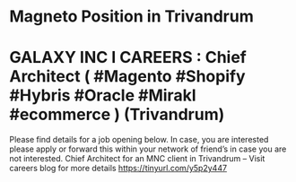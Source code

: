 # Magneto Position in Trivandrum 
# GALAXY INC I CAREERS : Chief Architect ( #Magento #Shopify #Hybris #Oracle #Mirakl #ecommerce ) (Trivandrum)
Please find details for a job opening below. In case, you are interested please apply or forward this within your network of friend’s in case you are not interested. Chief Architect for an MNC client in Trivandrum – Visit careers blog for more details https://tinyurl.com/y5p2y447
